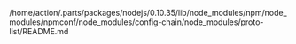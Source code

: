/home/action/.parts/packages/nodejs/0.10.35/lib/node_modules/npm/node_modules/npmconf/node_modules/config-chain/node_modules/proto-list/README.md